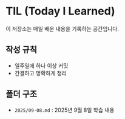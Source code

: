 # TIL (Today I Learned)

이 저장소는 매일 배운 내용을 기록하는 공간입니다.  

## 작성 규칙
- 일주일에 하나 이상 커밋
- 간결하고 명확하게 정리

## 폴더 구조
- `2025/09-08.md` : 2025년 9월 8일 학습 내용
